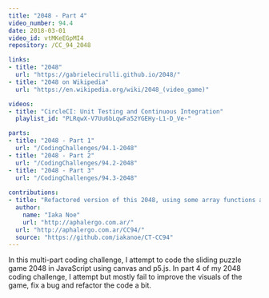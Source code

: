```yaml
---
title: "2048 - Part 4"
video_number: 94.4
date: 2018-03-01
video_id: vtMKeEGpMI4
repository: /CC_94_2048

links:
- title: "2048"
  url: "https://gabrielecirulli.github.io/2048/"
- title: "2048 on Wikipedia"
  url: "https://en.wikipedia.org/wiki/2048_(video_game)"

videos:
- title: "CircleCI: Unit Testing and Continuous Integration"
  playlist_id: "PLRqwX-V7Uu6bLqwFa52YGEHy-L1-D_Ve-"

parts:
- title: "2048 - Part 1"
  url: "/CodingChallenges/94.1-2048"
- title: "2048 - Part 2"
  url: "/CodingChallenges/94.2-2048"
- title: "2048 - Part 3"
  url: "/CodingChallenges/94.3-2048"
  
contributions:
- title: "Refactored version of this 2048, using some array functions and stuff"
  author:
    name: "Iaka Noe"
    url: "http://aphalergo.com.ar/"
  url: "http://aphalergo.com.ar/CC94/"
  source: "https://github.com/iakanoe/CT-CC94"
---
```


In this multi-part coding challenge, I attempt to code the sliding puzzle game 2048 in JavaScript using canvas and p5.js. In part 4 of my 2048 coding challenge, I attempt but mostly fail to improve the visuals of the game, fix a bug and refactor the code a bit.
